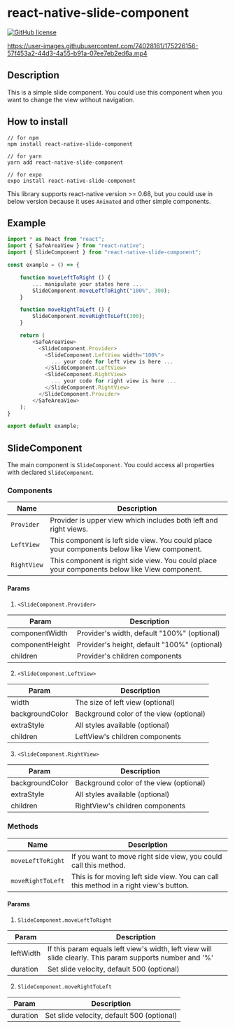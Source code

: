 # react-native-slide-component

[![GitHub license](https://img.shields.io/github/license/mauvpark/react-native-slide-component)](https://github.com/mauvpark/react-native-slide-component/blob/main/LICENSE.md)

https://user-images.githubusercontent.com/74028161/175226156-57f453a2-44d3-4a55-b91a-07ee7eb2ed6a.mp4

## Description
This is a simple slide component. You could use this component when you want to change the view without navigation.

## How to install

```
// for npm
npm install react-native-slide-component

// for yarn
yarn add react-native-slide-component

// for expo
expo install react-native-slide-component
```

This library supports react-native version >= 0.68, but you could use in below version because it uses `Animated` and other simple components.

## Example

```js
import * as React from "react";
import { SafeAreaView } from "react-native";
import { SlideComponent } from "react-native-slide-component";

const example = () => {

    function moveLeftToRight () {
        ... manipulate your states here ...
        SlideComponent.moveLeftToRight("100%", 300);
    }

    function moveRightToLeft () {
        SlideComponent.moveRightToLeft(300);
    }

    return (
        <SafeAreaView>
          <SlideComponent.Provider>
            <SlideComponent.LeftView width="100%">
              ... your code for left view is here ...
            </SlideComponent.LeftView>
            <SlideComponent.RightView>
              ... your code for right view is here ...
            </SlideComponent.RightView>
          </SlideComponent.Provider>
        </SafeAreaView>
    );
}

export default example;
```

## SlideComponent
The main component is `SlideComponent`. You could access all properties with declared `SlideComponent`.

### Components

| Name  | Description  |
|---|---|
| `Provider`  | Provider is upper view which includes both left and right views.  |
| `LeftView`  | This component is left side view. You could place your components below like View component.  |
| `RightView`  | This component is right side view. You could place your components below like View component. |

#### Params

1. `<SlideComponent.Provider>`

| Param  | Description  |
|---|---|
| componentWidth  | Provider's width, default "100%" (optional) |
| componentHeight  | Provider's height, default "100%" (optional) |
| children  | Provider's children components  |

2. `<SlideComponent.LeftView>`

| Param  | Description  |
|---|---|
| width  | The size of left view (optional) |
| backgroundColor  | Background color of the view (optional) |
| extraStyle  | All styles available (optional) |
| children  | LeftView's children components  |

3. `<SlideComponent.RightView>`

| Param  | Description  |
|---|---|
| backgroundColor  | Background color of the view (optional) |
| extraStyle  | All styles available (optional) |
| children  | RightView's children components  |

### Methods

| Name  | Description  |
|---|---|
| `moveLeftToRight`  | If you want to move right side view, you could call this method.  |
| `moveRightToLeft`  | This is for moving left side view. You can call this method in a right view's button. |

#### Params

1. `SlideComponent.moveLeftToRight`

| Param  | Description  |
|---|---|
| leftWidth  | If this param equals left view's width, left view will slide clearly. This param supports number and '%'  |
| duration  | Set slide velocity, default 500 (optional)  |

2. `SlideComponent.moveRightToLeft`

| Param  | Description  |
|---|---|
| duration  | Set slide velocity, default 500 (optional)  |
